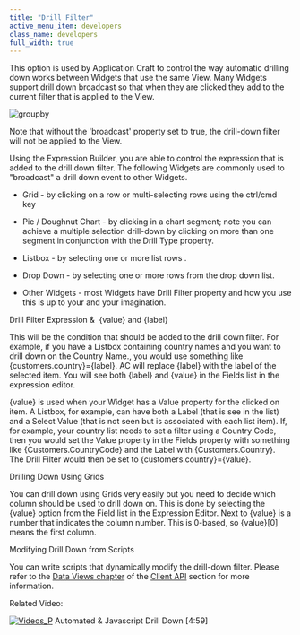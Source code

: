 ```yaml
---
title: "Drill Filter"
active_menu_item: developers
class_name: developers
full_width: true
---
```



This option is used by Application Craft to control the way automatic drilling down works between Widgets that use the same View. Many Widgets support drill down broadcast so that when they are clicked they add to the current filter that is applied to the View.

![groupby](/img/docs/groupby.zoom79.png)

Note that without the 'broadcast' property set to true, the drill-down filter will not be applied to the View.

Using the Expression Builder, you are able to control the expression that is added to the drill down filter. The following Widgets are commonly used to "broadcast" a drill down event to other Widgets.

 - Grid - by clicking on a row or multi-selecting rows using the ctrl/cmd key

 - Pie / Doughnut Chart - by clicking in a chart segment; note you can achieve a multiple selection drill-down by clicking on more than one segment in conjunction with the Drill Type property.

 - Listbox - by selecting one or more list rows .

 - Drop Down - by selecting one or more rows from the drop down list.

 - Other Widgets - most Widgets have Drill Filter property and how you use this is up to your and your imagination.

Drill Filter Expression &  {value} and {label}

This will be the condition that should be added to the drill down filter. For example, if you have a Listbox containing country names and you want to drill down on the Country Name., you would use something like {customers.country}={label}. AC will replace {label} with the label of the selected item. You will see both {label} and {value} in the Fields list in the expression editor.

{value} is used when your Widget has a Value property for the clicked on item. A Listbox, for example, can have both a Label (that is see in the list) and a Select Value (that is not seen but is associated with each list item). If, for example, your country list needs to set a filter using a Country Code, then you would set the Value property in the Fields property with something like {Customers.CountryCode} and the Label with {Customers.Country}. The Drill Filter would then be set to {customers.country}={value}.

Drilling Down Using Grids

You can drill down using Grids very easily but you need to decide which column should be used to drill down on. This is done by selecting the {value} option from the Field list in the Expression Editor. Next to {value} is a number that indicates the column number. This is 0-based, so {value}[0] means the first column.

Modifying Drill Down from Scripts

You can write scripts that dynamically modify the drill-down filter. Please refer to the [Data Views chapter](../../../../scripting-apis/client-api/data-view-functions/index.htm) of the [Client API](../../../../scripting-apis/client-api/index.htm) section for more information.

Related Video:

[![Videos\_P](/img/docs/videos_p.png)](http://www.youtube.com/v/t-MozAiRF0Q?autoplay=1&hd=1&fs=1&showsearch=0&rel=0&) Automated & Javascript Drill Down [4:59]
